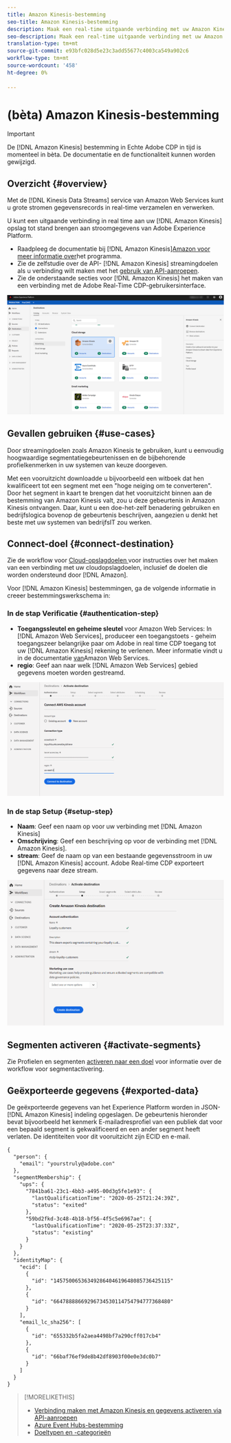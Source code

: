 ```yaml
---
title: Amazon Kinesis-bestemming
seo-title: Amazon Kinesis-bestemming
description: Maak een real-time uitgaande verbinding met uw Amazon Kinesis-opslag om gegevens te streamen vanaf het Adobe Experience Platform.
seo-description: Maak een real-time uitgaande verbinding met uw Amazon Kinesis-opslag om gegevens te streamen vanaf het Adobe Experience Platform.
translation-type: tm+mt
source-git-commit: e93bfc028d5e23c3add55677c4003ca549a902c6
workflow-type: tm+mt
source-wordcount: '458'
ht-degree: 0%

---
```



# (bèta) Amazon Kinesis-bestemming


>[!IMPORTANT]
>
>De [!DNL Amazon Kinesis] bestemming in Echte Adobe CDP in tijd is momenteel in bèta. De documentatie en de functionaliteit kunnen worden gewijzigd.

## Overzicht {#overview}

Met de [!DNL Kinesis Data Streams] service van Amazon Web Services kunt u grote stromen gegevensrecords in real-time verzamelen en verwerken.

U kunt een uitgaande verbinding in real time aan uw [!DNL Amazon Kinesis] opslag tot stand brengen aan stroomgegevens van Adobe Experience Platform.

* Raadpleeg de documentatie bij [!DNL Amazon Kinesis][Amazon voor meer informatie over](https://docs.aws.amazon.com/streams/latest/dev/introduction.html)het programma.
* Zie de zelfstudie over de API- [!DNL Amazon Kinesis] streamingdoelen als u verbinding wilt maken met het [gebruik van API-aanroepen](/help/rtcdp/destinations/streaming-destinations-api-tutorial.md).
* Zie de onderstaande secties voor [!DNL Amazon Kinesis] het maken van een verbinding met de Adobe Real-Time CDP-gebruikersinterface.

![Amazon Kinesis in de gebruikersinterface](/help/rtcdp/destinations/assets/aws-kinesis-destination.png)


## Gevallen gebruiken {#use-cases}

Door streamingdoelen zoals Amazon Kinesis te gebruiken, kunt u eenvoudig hoogwaardige segmentatiegebeurtenissen en de bijbehorende profielkenmerken in uw systemen van keuze doorgeven.

Met een vooruitzicht downloadde u bijvoorbeeld een witboek dat hen kwalificeert tot een segment met een &quot;hoge neiging om te converteren&quot;. Door het segment in kaart te brengen dat het vooruitzicht binnen aan de bestemming van Amazon Kinesis valt, zou u deze gebeurtenis in Amazon Kinesis ontvangen. Daar, kunt u een doe-het-zelf benadering gebruiken en bedrijfslogica bovenop de gebeurtenis beschrijven, aangezien u denkt het beste met uw systemen van bedrijfsIT zou werken.

## Connect-doel {#connect-destination}

Zie de workflow voor [Cloud-opslagdoelen ](/help/rtcdp/destinations/cloud-storage-destinations-workflow.md)voor instructies over het maken van een verbinding met uw cloudopslagdoelen, inclusief de doelen die worden ondersteund door [!DNL Amazon].

Voor [!DNL Amazon Kinesis] bestemmingen, ga de volgende informatie in creeer bestemmingswerkschema in:

### In de stap Verificatie {#authentication-step}

* **Toegangssleutel en geheime sleutel** voor Amazon Web Services: In [!DNL Amazon Web Services], produceer een toegangstoets - geheim toegangszeer belangrijke paar om Adobe in real time CDP toegang tot uw [!DNL Amazon Kinesis] rekening te verlenen. Meer informatie vindt u in de documentatie [van](https://docs.aws.amazon.com/IAM/latest/UserGuide/id_credentials_access-keys.html)Amazon Web Services.
* **regio**: Geef aan naar welk [!DNL Amazon Web Services] gebied gegevens moeten worden gestreamd.

![Invoervelden in de stap van de account](/help/rtcdp/destinations/assets/aws-kinesis-account-step.png)

### In de stap Setup {#setup-step}

* **Naam**: Geef een naam op voor uw verbinding met [!DNL Amazon Kinesis]
* **Omschrijving**: Geef een beschrijving op voor de verbinding met [!DNL Amazon Kinesis].
* **stream**: Geef de naam op van een bestaande gegevensstroom in uw [!DNL Amazon Kinesis] account. Adobe Real-time CDP exporteert gegevens naar deze stream.

![Invoervelden in de verificatiestap](/help/rtcdp/destinations/assets/aws-kinesis-setup-step.png)

<!--

>[!IMPORTANT]
>
>Adobe Real-time CDP needs `write` permissions on the bucket object where the export files will be delivered.

-->

## Segmenten activeren {#activate-segments}

Zie Profielen en segmenten [activeren naar een doel](/help/rtcdp/destinations/activate-destinations.md) voor informatie over de workflow voor segmentactivering.

## Geëxporteerde gegevens {#exported-data}

De geëxporteerde gegevens van het Experience Platform worden in JSON- [!DNL Amazon Kinesis] indeling opgeslagen. De gebeurtenis hieronder bevat bijvoorbeeld het kenmerk E-mailadresprofiel van een publiek dat voor een bepaald segment is gekwalificeerd en een ander segment heeft verlaten. De identiteiten voor dit vooruitzicht zijn ECID en e-mail.

```
{
  "person": {
    "email": "yourstruly@adobe.con"
  },
  "segmentMembership": {
    "ups": {
      "7841ba61-23c1-4bb3-a495-00d3g5fe1e93": {
        "lastQualificationTime": "2020-05-25T21:24:39Z",
        "status": "exited"
      },
      "59bd2fkd-3c48-4b18-bf56-4f5c5e6967ae": {
        "lastQualificationTime": "2020-05-25T23:37:33Z",
        "status": "existing"
      }
    }
  },
  "identityMap": {
    "ecid": [
      {
        "id": "14575006536349286404619648085736425115"
      },
      {
        "id": "66478888669296734530114754794777368480"
      }
    ],
    "email_lc_sha256": [
      {
        "id": "655332b5fa2aea4498bf7a290cff017cb4"
      },
      {
        "id": "66baf76ef9de8b42df8903f00e0e3dc0b7"
      }
    ]
  }
}
```



>[!MORELIKETHIS]
>
>* [Verbinding maken met Amazon Kinesis en gegevens activeren via API-aanroepen](/help/rtcdp/destinations/streaming-destinations-api-tutorial.md)
>* [Azure Event Hubs-bestemming](/help/rtcdp/destinations/azure-event-hubs-destination.md)
>* [Doeltypen en -categorieën](/help/rtcdp/destinations/destination-types.md)

